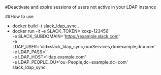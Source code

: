 #Deactivate and expire sessions of users not active in your LDAP instance

##How to use

- docker build -t slack_ldap_sync .
- docker run -it -e SLACK_TOKEN='xoxp-123456' \
-e SLACK_SUBDOMAIN='https://example.slack.com' \
-e LDAP_USER='uid=slack_ldap_sync,ou=Services,dc=example,dc=com' \
-e LDAP_PASS='' \
-e LDAP_HOST='ldap.example.com' \
-e LDAP_PEOPLE_OU='ou=People,dc=example,dc=com' slack_ldap_sync 
